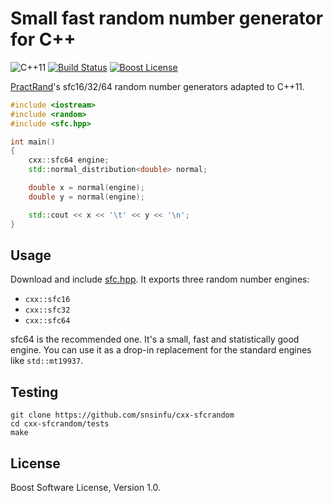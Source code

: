 # Small fast random number generator for C++

![C++11][cxx-badge]
[![Build Status][travis-badge]][travis-url]
[![Boost License][license-badge]][license-url]

[PractRand][practrand]'s sfc16/32/64 random number generators adapted to C++11.

```c++
#include <iostream>
#include <random>
#include <sfc.hpp>

int main()
{
    cxx::sfc64 engine;
    std::normal_distribution<double> normal;

    double x = normal(engine);
    double y = normal(engine);

    std::cout << x << '\t' << y << '\n';
}
```

[cxx-badge]: https://img.shields.io/badge/C%2B%2B-11-orange.svg
[license-badge]: https://img.shields.io/badge/license-Boost-blue.svg
[license-url]: https://raw.githubusercontent.com/snsinfu/cxx-sfcrandom/master/LICENSE.txt
[travis-badge]: https://travis-ci.org/snsinfu/cxx-sfcrandom.svg?branch=master
[travis-url]: https://travis-ci.org/snsinfu/cxx-sfcrandom
[practrand]: http://pracrand.sourceforge.net/

## Usage

Download and include [sfc.hpp][header]. It exports three random number engines:

- `cxx::sfc16`
- `cxx::sfc32`
- `cxx::sfc64`

sfc64 is the recommended one. It's a small, fast and statistically good engine.
You can use it as a drop-in replacement for the standard engines like `std::mt19937`.

[header]: https://raw.githubusercontent.com/snsinfu/cxx-sfcrandom/master/include/sfc.hpp

## Testing

```console
git clone https://github.com/snsinfu/cxx-sfcrandom
cd cxx-sfcrandom/tests
make
```

## License

Boost Software License, Version 1.0.
